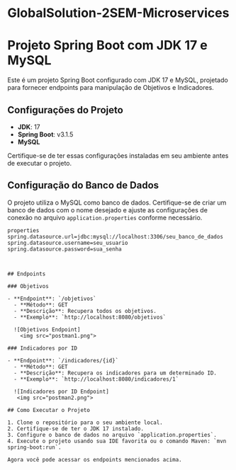 # GlobalSolution-2SEM-Microservices

# Projeto Spring Boot com JDK 17 e MySQL

Este é um projeto Spring Boot configurado com JDK 17 e MySQL, projetado para fornecer endpoints para manipulação de Objetivos e Indicadores.

## Configurações do Projeto

- **JDK**: 17
- **Spring Boot**: v3.1.5
- **MySQL**

Certifique-se de ter essas configurações instaladas em seu ambiente antes de executar o projeto.

## Configuração do Banco de Dados

O projeto utiliza o MySQL como banco de dados. Certifique-se de criar um banco de dados com o nome desejado e ajuste as configurações de conexão no arquivo `application.properties` conforme necessário.

```
properties
spring.datasource.url=jdbc:mysql://localhost:3306/seu_banco_de_dados
spring.datasource.username=seu_usuario
spring.datasource.password=sua_senha



## Endpoints

### Objetivos

- **Endpoint**: `/objetivos`
  - **Método**: GET
  - **Descrição**: Recupera todos os objetivos.
  - **Exemplo**: `http://localhost:8080/objetivos`

  ![Objetivos Endpoint]
    <img src="postman1.png">

### Indicadores por ID

- **Endpoint**: `/indicadores/{id}`
  - **Método**: GET
  - **Descrição**: Recupera os indicadores para um determinado ID.
  - **Exemplo**: `http://localhost:8080/indicadores/1`

  ![Indicadores por ID Endpoint]
   <img src="postman2.png">

## Como Executar o Projeto

1. Clone o repositório para o seu ambiente local.
2. Certifique-se de ter o JDK 17 instalado.
3. Configure o banco de dados no arquivo `application.properties`.
4. Execute o projeto usando sua IDE favorita ou o comando Maven: `mvn spring-boot:run`.

Agora você pode acessar os endpoints mencionados acima.

